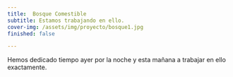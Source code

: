 ```yaml
---
title:  Bosque Comestible
subtitle: Estamos trabajando en ello.
cover-img: /assets/img/proyecto/bosque1.jpg
finished: false

---
```


Hemos dedicado tiempo ayer por la noche y esta mañana a trabajar en ello exactamente.






